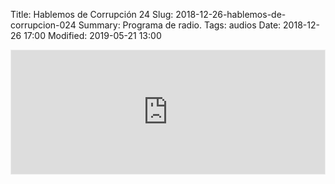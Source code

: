Title: Hablemos de Corrupción 24
Slug: 2018-12-26-hablemos-de-corrupcion-024
Summary: Programa de radio.
Tags: audios
Date: 2018-12-26 17:00
Modified: 2019-05-21 13:00


<iframe id='audio_36153513' frameborder='0' allowfullscreen='' scrolling='no' height='200' style='border:1px solid #EEE; box-sizing:border-box; width:100%;' src="https://mx.ivoox.com/es/player_ej_36153513_4_1.html?c1=ff6600"></iframe>

